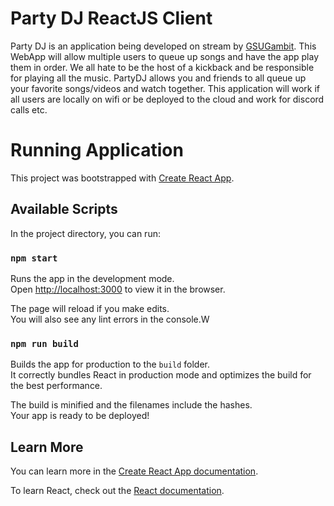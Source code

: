 # Party DJ ReactJS Client
Party DJ is an application being developed on stream by [GSUGambit](https://twitch.tv/GSUGambitCodes). This WebApp will
allow multiple users to queue up songs and have the app play them in order. We all hate to be the host of a kickback and be
responsible for playing all the music. PartyDJ allows you and friends to all queue up your favorite songs/videos and watch together.
This application will work if all users are locally on wifi or be deployed to the cloud and work for discord calls etc.

# Running Application
This project was bootstrapped with [Create React App](https://github.com/facebook/create-react-app).

## Available Scripts

In the project directory, you can run:

### `npm start`

Runs the app in the development mode.\
Open [http://localhost:3000](http://localhost:3000) to view it in the browser.

The page will reload if you make edits.\
You will also see any lint errors in the console.W

### `npm run build`

Builds the app for production to the `build` folder.\
It correctly bundles React in production mode and optimizes the build for the best performance.

The build is minified and the filenames include the hashes.\
Your app is ready to be deployed!
## Learn More

You can learn more in the [Create React App documentation](https://facebook.github.io/create-react-app/docs/getting-started).

To learn React, check out the [React documentation](https://reactjs.org/).